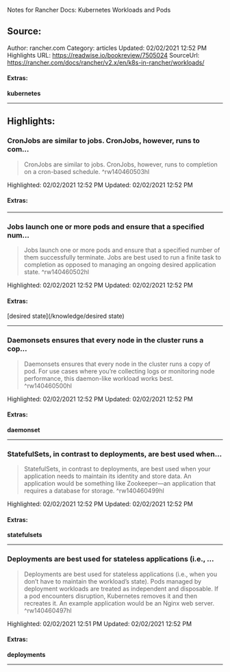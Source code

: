 Notes for Rancher Docs: Kubernetes Workloads and Pods

## Source:
Author: rancher.com
Category: articles
Updated: 02/02/2021 12:52 PM
Highlights URL: https://readwise.io/bookreview/7505024
SourceUrl: https://rancher.com/docs/rancher/v2.x/en/k8s-in-rancher/workloads/


#### Extras:
**kubernetes**



 
-----
 ## Highlights:

### CronJobs are similar to jobs. CronJobs, however, runs to com...
>CronJobs are similar to jobs. CronJobs, however, runs to completion on a cron-based schedule. ^rw140460503hl


Highlighted: 02/02/2021 12:52 PM
Updated: 02/02/2021 12:52 PM


#### Extras:





------

### Jobs launch one or more pods and ensure that a specified num...
>Jobs launch one or more pods and ensure that a specified number of them successfully terminate. Jobs are best used to run a finite task to completion as opposed to managing an ongoing desired application state. ^rw140460502hl


Highlighted: 02/02/2021 12:52 PM
Updated: 02/02/2021 12:52 PM


#### Extras:
[desired state](/knowledge/desired state)




------

### Daemonsets ensures that every node in the cluster runs a cop...
>Daemonsets ensures that every node in the cluster runs a copy of pod. For use cases where you’re collecting logs or monitoring node performance, this daemon-like workload works best. ^rw140460500hl


Highlighted: 02/02/2021 12:52 PM
Updated: 02/02/2021 12:52 PM


#### Extras:
**daemonset**




------

### StatefulSets, in contrast to deployments, are best used when...
>StatefulSets, in contrast to deployments, are best used when your application needs to maintain its identity and store data. An application would be something like Zookeeper—an application that requires a database for storage. ^rw140460499hl


Highlighted: 02/02/2021 12:52 PM
Updated: 02/02/2021 12:52 PM


#### Extras:
**statefulsets**




------

### Deployments are best used for stateless applications (i.e., ...
>Deployments are best used for stateless applications (i.e., when you don’t have to maintain the workload’s state). Pods managed by deployment workloads are treated as independent and disposable. If a pod encounters disruption, Kubernetes removes it and then recreates it. An example application would be an Nginx web server. ^rw140460497hl


Highlighted: 02/02/2021 12:51 PM
Updated: 02/02/2021 12:52 PM


#### Extras:
**deployments**




------

